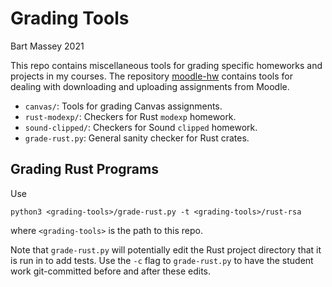 # Grading Tools
Bart Massey 2021

This repo contains miscellaneous tools for grading specific homeworks
and projects in my courses. The repository
[moodle-hw](http://github.com/BartMassey/moodle-hw) contains
tools for dealing with downloading and uploading assignments
from Moodle.

* `canvas/`: Tools for grading Canvas assignments.
* `rust-modexp/`: Checkers for Rust `modexp` homework.
* `sound-clipped/`: Checkers for Sound `clipped` homework.
* `grade-rust.py`: General sanity checker for Rust crates.

## Grading Rust Programs

Use

    python3 <grading-tools>/grade-rust.py -t <grading-tools>/rust-rsa

where `<grading-tools>` is the path to this repo.

Note that `grade-rust.py` will potentially edit the Rust
project directory that it is run in to add tests. Use the
`-c` flag to `grade-rust.py` to have the student work
git-committed before and after these edits.
